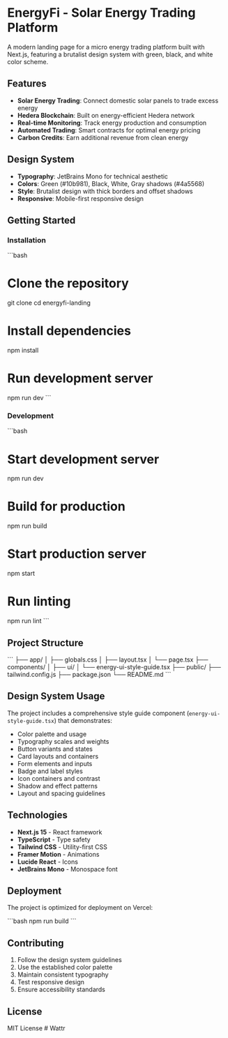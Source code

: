 # EnergyFi - Solar Energy Trading Platform

A modern landing page for a micro energy trading platform built with Next.js, featuring a brutalist design system with green, black, and white color scheme.

## Features

- **Solar Energy Trading**: Connect domestic solar panels to trade excess energy
- **Hedera Blockchain**: Built on energy-efficient Hedera network
- **Real-time Monitoring**: Track energy production and consumption
- **Automated Trading**: Smart contracts for optimal energy pricing
- **Carbon Credits**: Earn additional revenue from clean energy

## Design System

- **Typography**: JetBrains Mono for technical aesthetic
- **Colors**: Green (#10b981), Black, White, Gray shadows (#4a5568)
- **Style**: Brutalist design with thick borders and offset shadows
- **Responsive**: Mobile-first responsive design

## Getting Started

### Installation

\`\`\`bash
# Clone the repository
git clone <repository-url>
cd energyfi-landing

# Install dependencies
npm install

# Run development server
npm run dev
\`\`\`

### Development

\`\`\`bash
# Start development server
npm run dev

# Build for production
npm run build

# Start production server
npm start

# Run linting
npm run lint
\`\`\`

## Project Structure

\`\`\`
├── app/
│   ├── globals.css
│   ├── layout.tsx
│   └── page.tsx
├── components/
│   ├── ui/
│   └── energy-ui-style-guide.tsx
├── public/
├── tailwind.config.js
├── package.json
└── README.md
\`\`\`

## Design System Usage

The project includes a comprehensive style guide component (`energy-ui-style-guide.tsx`) that demonstrates:

- Color palette and usage
- Typography scales and weights
- Button variants and states
- Card layouts and containers
- Form elements and inputs
- Badge and label styles
- Icon containers and contrast
- Shadow and effect patterns
- Layout and spacing guidelines

## Technologies

- **Next.js 15** - React framework
- **TypeScript** - Type safety
- **Tailwind CSS** - Utility-first CSS
- **Framer Motion** - Animations
- **Lucide React** - Icons
- **JetBrains Mono** - Monospace font

## Deployment

The project is optimized for deployment on Vercel:

\`\`\`bash
npm run build
\`\`\`

## Contributing

1. Follow the design system guidelines
2. Use the established color palette
3. Maintain consistent typography
4. Test responsive design
5. Ensure accessibility standards

## License

MIT License
#   W a t t r  
 
